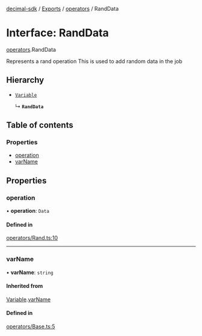 [decimal-sdk](../README.md) / [Exports](../modules.md) / [operators](../modules/operators.md) / RandData

# Interface: RandData

[operators](../modules/operators.md).RandData

Represents a rand operation
This is used to add random data in the job

## Hierarchy

- [`Variable`](operators.Variable.md)

  ↳ **`RandData`**

## Table of contents

### Properties

- [operation](operators.RandData.md#operation)
- [varName](operators.RandData.md#varname)

## Properties

### operation

• **operation**: `Data`

#### Defined in

[operators/Rand.ts:10](https://github.com/DecimalAt/decimal_sdk/blob/6ba5e75/src/operators/Rand.ts#L10)

___

### varName

• **varName**: `string`

#### Inherited from

[Variable](operators.Variable.md).[varName](operators.Variable.md#varname)

#### Defined in

[operators/Base.ts:5](https://github.com/DecimalAt/decimal_sdk/blob/6ba5e75/src/operators/Base.ts#L5)
